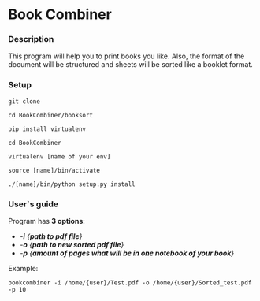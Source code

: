 # Book Combiner
### Description
This program will help you to print books you like.
Also, the format of the document will be structured and sheets will be sorted like a booklet format.

### Setup
```
git clone

cd BookCombiner/booksort

pip install virtualenv

cd BookCombiner

virtualenv [name of your env]

source [name]/bin/activate

./[name]/bin/python setup.py install
```

### User`s guide
Program has **3 options**:

- *-**i** {***path to pdf file***}*
- *-**o** {***path to new sorted pdf file***}*
- *-**p** {***amount of pages what will be in one notebook of your book***}*

Example:
```
bookcombiner -i /home/{user}/Test.pdf -o /home/{user}/Sorted_test.pdf -p 10
```

